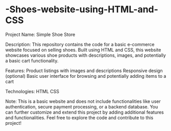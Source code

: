 # -Shoes-website-using-HTML-and-CSS
Project Name: Simple Shoe Store 

Description:
This repository contains the code for a basic e-commerce website focused on selling shoes. Built using HTML and CSS, this website showcases various shoe products with descriptions, images, and potentially a basic cart functionality.

Features:
Product listings with images and descriptions
Responsive design (optional)
Basic user interface for browsing and potentially adding items to a cart

Technologies:
HTML
CSS

Note:
This is a basic website and does not include functionalities like user authentication, secure payment processing, or a backend database.
You can further customize and extend this project by adding additional features and functionalities.
Feel free to explore the code and contribute to this project!
